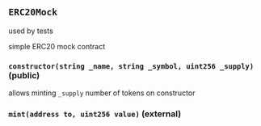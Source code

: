 ## `ERC20Mock`

used by tests

simple ERC20 mock contract

### `constructor(string _name, string _symbol, uint256 _supply)` (public)

allows minting `_supply` number of tokens on constructor

### `mint(address to, uint256 value)` (external)
